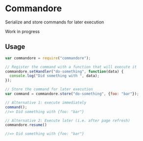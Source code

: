 # Commandore

Serialize and store commands for later execution

Work in progress


## Usage

```javascript
var commandore = require("commandore");

// Register the command with a function that will execute it
commandore.setHandler("do-something", function(data) {
  console.log("Did something with ", data);
});

// Store the command for later execution
var command = commandore.store("do-something", {foo: "bar"});

// Alternative 1: execute immediately
command();
//=> Did something with {foo: "bar"}

// Alternative 2: Execute later (i.e. after page refresh)
commandore.resume()

//=> Did something with {foo: "bar"}
```